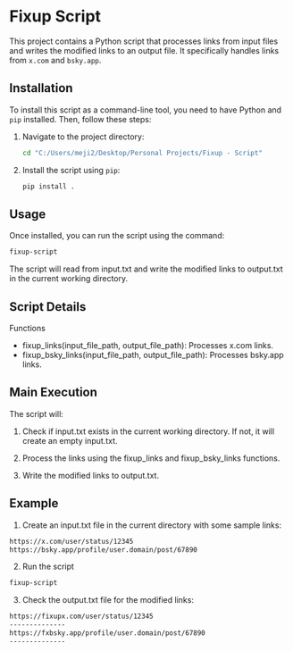 # Fixup Script

This project contains a Python script that processes links from input files and writes the modified links to an output file. It specifically handles links from `x.com` and `bsky.app`.

## Installation

To install this script as a command-line tool, you need to have Python and `pip` installed. Then, follow these steps:

1. Navigate to the project directory:

    ```sh
    cd "C:/Users/meji2/Desktop/Personal Projects/Fixup - Script"
    ```

2. Install the script using `pip`:

    ```sh
    pip install .
    ```

## Usage

Once installed, you can run the script using the command:

```sh
fixup-script
```
The script will read from input.txt and write the modified links to output.txt in the current working directory.

## Script Details
Functions
- fixup_links(input_file_path, output_file_path): Processes x.com links.
- fixup_bsky_links(input_file_path, output_file_path): Processes bsky.app links.

## Main Execution
The script will:

1. Check if input.txt exists in the current working directory. If not, it will create an empty input.txt.

2. Process the links using the fixup_links and fixup_bsky_links functions.

3. Write the modified links to output.txt.

## Example
1. Create an input.txt file in the current directory with some sample links:
```sh
https://x.com/user/status/12345
https://bsky.app/profile/user.domain/post/67890
```
2. Run the script
```sh
fixup-script
```
3. Check the output.txt file for the modified links:
```sh
https://fixupx.com/user/status/12345
--------------
https://fxbsky.app/profile/user.domain/post/67890
--------------
```